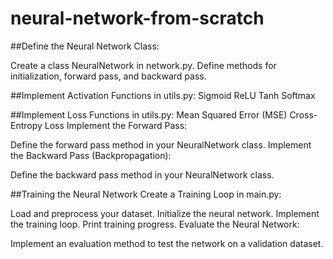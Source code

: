 # neural-network-from-scratch
##Define the Neural Network Class:

Create a class NeuralNetwork in network.py.
Define methods for initialization, forward pass, and backward pass.

##Implement Activation Functions in utils.py:
Sigmoid
ReLU
Tanh
Softmax

##Implement Loss Functions in utils.py:
Mean Squared Error (MSE)
Cross-Entropy Loss
Implement the Forward Pass:

Define the forward pass method in your NeuralNetwork class.
Implement the Backward Pass (Backpropagation):

Define the backward pass method in your NeuralNetwork class.

##Training the Neural Network
Create a Training Loop in main.py:

Load and preprocess your dataset.
Initialize the neural network.
Implement the training loop.
Print training progress.
Evaluate the Neural Network:

Implement an evaluation method to test the network on a validation dataset.